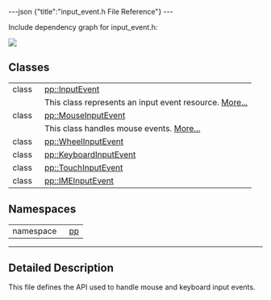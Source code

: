 ---json {"title":"input\_event.h File Reference"} ---

Include dependency graph for input\_event.h:

![](/docs/native-client/pepper_dev/cpp/input__event_8h__incl.png)

Classes
-------

<table><tbody><tr class="odd"><td style="text-align: right;">class  </td><td><a href="/docs/native-client/pepper_dev/cpp/classpp_1_1_input_event/" class="el">pp::InputEvent</a></td></tr><tr class="even"><td style="text-align: right;"> </td><td>This class represents an input event resource. <a href="/docs/native-client/pepper_dev/cpp/classpp_1_1_input_event#details">More...</a><br />
</td></tr><tr class="odd"><td style="text-align: right;">class  </td><td><a href="/docs/native-client/pepper_dev/cpp/classpp_1_1_mouse_input_event/" class="el">pp::MouseInputEvent</a></td></tr><tr class="even"><td style="text-align: right;"> </td><td>This class handles mouse events. <a href="/docs/native-client/pepper_dev/cpp/classpp_1_1_mouse_input_event#details">More...</a><br />
</td></tr><tr class="odd"><td style="text-align: right;">class  </td><td><a href="/docs/native-client/pepper_dev/cpp/classpp_1_1_wheel_input_event/" class="el">pp::WheelInputEvent</a></td></tr><tr class="even"><td style="text-align: right;">class  </td><td><a href="/docs/native-client/pepper_dev/cpp/classpp_1_1_keyboard_input_event/" class="el">pp::KeyboardInputEvent</a></td></tr><tr class="odd"><td style="text-align: right;">class  </td><td><a href="/docs/native-client/pepper_dev/cpp/classpp_1_1_touch_input_event/" class="el">pp::TouchInputEvent</a></td></tr><tr class="even"><td style="text-align: right;">class  </td><td><a href="/docs/native-client/pepper_dev/cpp/classpp_1_1_i_m_e_input_event/" class="el">pp::IMEInputEvent</a></td></tr></tbody></table>

Namespaces
----------

<table><tbody><tr class="odd"><td style="text-align: right;">namespace  </td><td><a href="/docs/native-client/pepper_dev/cpp/namespacepp/" class="el">pp</a></td></tr></tbody></table>

------------------------------------------------------------------------

<span id="details" class="anchor" style="margin: 0;"></span>

Detailed Description
--------------------

This file defines the API used to handle mouse and keyboard input events.
